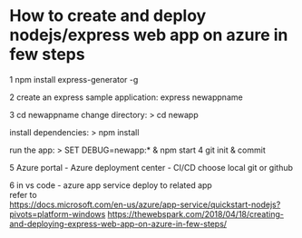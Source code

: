 # How to create and deploy nodejs/express web app on azure in few steps

1 
npm install express-generator -g

2 create an express sample application:
express newappname

3 cd newappname
   change directory:
     > cd newapp

   install dependencies:
     > npm install

   run the app:
     > SET DEBUG=newapp:* & npm start
4  git init & commit

5  Azure portal - Azure deployment center - CI/CD 
   choose local git or github

6  in vs code - azure app service
   deploy to related app 
   <br />
   refer to
   <br />
   https://docs.microsoft.com/en-us/azure/app-service/quickstart-nodejs?pivots=platform-windows
   https://thewebspark.com/2018/04/18/creating-and-deploying-express-web-app-on-azure-in-few-steps/
